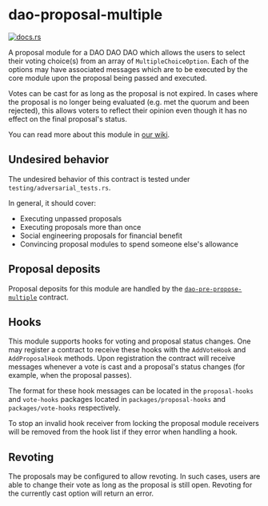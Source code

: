 # dao-proposal-multiple

[![docs.rs](https://img.shields.io/docsrs/dao-proposal-multiple)](https://docs.rs/dao-proposal-multiple/latest/dao_proposal_multiple/)

A proposal module for a DAO DAO DAO which allows the users to select
their voting choice(s) from an array of `MultipleChoiceOption`.
Each of the options may have associated messages which are to be
executed by the core module upon the proposal being passed and executed.

Votes can be cast for as long as the proposal is not expired. In cases
where the proposal is no longer being evaluated (e.g. met the quorum and
been rejected), this allows voters to reflect their opinion even though
it has no effect on the final proposal's status.

You can read more about this module in [our wiki](https://github.com/DA0-DA0/dao-contracts/wiki/Multiple-Choice-Proposal-Module).

## Undesired behavior

The undesired behavior of this contract is tested under `testing/adversarial_tests.rs`.

In general, it should cover:
- Executing unpassed proposals
- Executing proposals more than once
- Social engineering proposals for financial benefit
- Convincing proposal modules to spend someone else's allowance

## Proposal deposits

Proposal deposits for this module are handled by the
[`dao-pre-propose-multiple`](../../pre-propose/dao-pre-propose-multiple)
contract.

## Hooks

This module supports hooks for voting and proposal status changes. One
may register a contract to receive these hooks with the `AddVoteHook`
and `AddProposalHook` methods. Upon registration the contract will
receive messages whenever a vote is cast and a proposal's status
changes (for example, when the proposal passes).

The format for these hook messages can be located in the
`proposal-hooks` and `vote-hooks` packages located in
`packages/proposal-hooks` and `packages/vote-hooks` respectively.

To stop an invalid hook receiver from locking the proposal module
receivers will be removed from the hook list if they error when
handling a hook.

## Revoting

The proposals may be configured to allow revoting.
In such cases, users are able to change their vote as long as the proposal is still open.
Revoting for the currently cast option will return an error.

